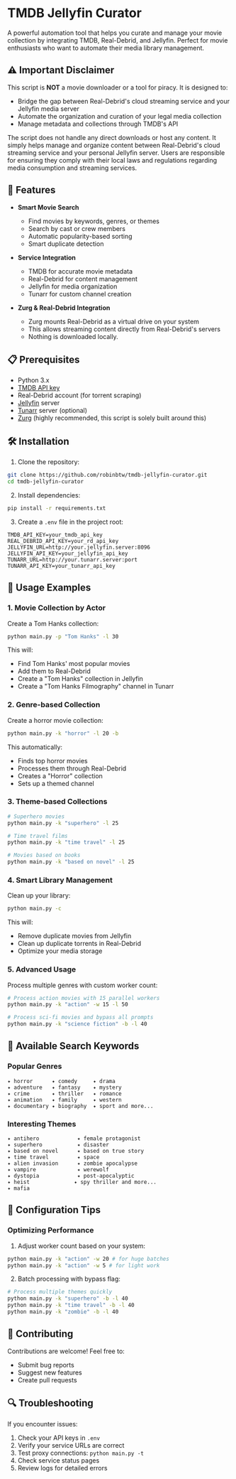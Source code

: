 # TMDB Jellyfin Curator

A powerful automation tool that helps you curate and manage your movie collection by integrating TMDB, Real-Debrid, and Jellyfin. Perfect for movie enthusiasts who want to automate their media library management.

## ⚠️ Important Disclaimer

This script is **NOT** a movie downloader or a tool for piracy. It is designed to:
- Bridge the gap between Real-Debrid's cloud streaming service and your Jellyfin media server
- Automate the organization and curation of your legal media collection
- Manage metadata and collections through TMDB's API

The script does not handle any direct downloads or host any content. It simply helps manage and organize content between Real-Debrid's cloud streaming service and your personal Jellyfin server. Users are responsible for ensuring they comply with their local laws and regulations regarding media consumption and streaming services.

## 🚀 Features

- **Smart Movie Search**
  - Find movies by keywords, genres, or themes
  - Search by cast or crew members
  - Automatic popularity-based sorting
  - Smart duplicate detection

- **Service Integration**
  - TMDB for accurate movie metadata
  - Real-Debrid for content management
  - Jellyfin for media organization
  - Tunarr for custom channel creation

- **Zurg & Real-Debrid Integration**
  - Zurg mounts Real-Debrid as a virtual drive on your system
  - This allows streaming content directly from Real-Debrid's servers
  - Nothing is downloaded locally.


## 📋 Prerequisites

- Python 3.x
- [TMDB API key](https://www.themoviedb.org/settings/api)
- Real-Debrid account (for torrent scraping)
- [Jellyfin](https://github.com/jellyfin/jellyfin) server
- [Tunarr](https://github.com/Double-A-92/Tunarr) server (optional)
- [Zurg](https://github.com/debrid-testing/zurg-testing) (highly recommended, this script is solely built around this)


## 🛠️ Installation

1. Clone the repository:
```bash
git clone https://github.com/robinbtw/tmdb-jellyfin-curator.git
cd tmdb-jellyfin-curator
```

2. Install dependencies:
```bash
pip install -r requirements.txt
```

3. Create a `.env` file in the project root:
```env
TMDB_API_KEY=your_tmdb_api_key
REAL_DEBRID_API_KEY=your_rd_api_key
JELLYFIN_URL=http://your.jellyfin.server:8096
JELLYFIN_API_KEY=your_jellyfin_api_key
TUNARR_URL=http://your.tunarr.server:port
TUNARR_API_KEY=your_tunarr_api_key
```

## 📖 Usage Examples

### 1. Movie Collection by Actor

Create a Tom Hanks collection:
```bash
python main.py -p "Tom Hanks" -l 30
```
This will:
- Find Tom Hanks' most popular movies
- Add them to Real-Debrid
- Create a "Tom Hanks" collection in Jellyfin
- Create a "Tom Hanks Filmography" channel in Tunarr

### 2. Genre-based Collection

Create a horror movie collection:
```bash
python main.py -k "horror" -l 20 -b
```
This automatically:
- Finds top horror movies
- Processes them through Real-Debrid
- Creates a "Horror" collection
- Sets up a themed channel

### 3. Theme-based Collections

```bash
# Superhero movies
python main.py -k "superhero" -l 25

# Time travel films
python main.py -k "time travel" -l 25

# Movies based on books
python main.py -k "based on novel" -l 25
```

### 4. Smart Library Management

Clean up your library:
```bash
python main.py -c
```
This will:
- Remove duplicate movies from Jellyfin
- Clean up duplicate torrents in Real-Debrid
- Optimize your media storage

### 5. Advanced Usage

Process multiple genres with custom worker count:
```bash
# Process action movies with 15 parallel workers
python main.py -k "action" -w 15 -l 50

# Process sci-fi movies and bypass all prompts
python main.py -k "science fiction" -b -l 40
```

## 🎯 Available Search Keywords

### Popular Genres
```
✦ horror      ✦ comedy     ✦ drama
✦ adventure   ✦ fantasy    ✦ mystery
✦ crime       ✦ thriller   ✦ romance
✦ animation   ✦ family     ✦ western
✦ documentary ✦ biography  ✦ sport and more...
```

### Interesting Themes
```
✦ antihero            ✦ female protagonist
✦ superhero           ✦ disaster
✦ based on novel      ✦ based on true story
✦ time travel         ✦ space
✦ alien invasion      ✦ zombie apocalypse
✦ vampire             ✦ werewolf
✦ dystopia            ✦ post-apocalyptic
✦ heist              ✦ spy thriller and more...
✦ mafia              
```

## 🔧 Configuration Tips

### Optimizing Performance

1. Adjust worker count based on your system:
```bash
python main.py -k "action" -w 20 # for huge batches
python main.py -k "action" -w 5 # for light work
```

2. Batch processing with bypass flag:
```bash
# Process multiple themes quickly
python main.py -k "superhero" -b -l 40
python main.py -k "time travel" -b -l 40
python main.py -k "zombie" -b -l 40
```

## 🤝 Contributing

Contributions are welcome! Feel free to:
- Submit bug reports
- Suggest new features
- Create pull requests

## 🔍 Troubleshooting

If you encounter issues:
1. Check your API keys in `.env`
2. Verify your service URLs are correct
3. Test proxy connections: `python main.py -t`
4. Check service status pages
5. Review logs for detailed errors
